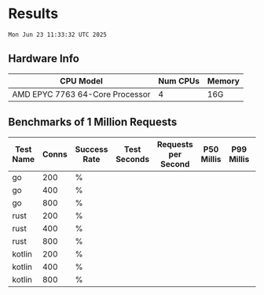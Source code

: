 # Results
`Mon Jun 23 11:33:32 UTC 2025`
## Hardware Info
| CPU Model | Num CPUs | Memory |
| --------- | -------- | ------ |
| AMD EPYC 7763 64-Core Processor | 4 | 16G |

## Benchmarks of 1 Million Requests
| Test Name | Conns | Success Rate | Test Seconds | Requests per Second | P50 Millis | P99 Millis | P99.9 Millis | API Memory MB | API CPU Time | API Threads |
| --------- | ----- | ------------ | ------------ | ------------------- | ---------- | ---------- | ------------ | ------------- | ------------ | ----------- |
| go | 200 | % |  |  |  |  |  | 8.6 | 00:00:00 | 6 |
| go | 400 | % |  |  |  |  |  | 8.4 | 00:00:00 | 6 |
| go | 800 | % |  |  |  |  |  | 8.5 | 00:00:00 | 6 |
| rust | 200 | % |  |  |  |  |  | 3.5 | 00:00:00 | 5 |
| rust | 400 | % |  |  |  |  |  | 3.4 | 00:00:00 | 5 |
| rust | 800 | % |  |  |  |  |  | 3.4 | 00:00:00 | 5 |
| kotlin | 200 | % |  |  |  |  |  | 79.1 | 00:00:00 | 27 |
| kotlin | 400 | % |  |  |  |  |  | 79.3 | 00:00:00 | 27 |
| kotlin | 800 | % |  |  |  |  |  | 79.0 | 00:00:00 | 27 |
